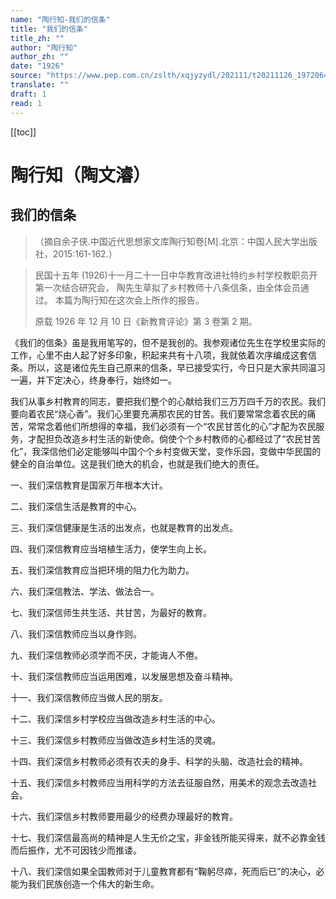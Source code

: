 ```yaml
---
name: "陶行知-我们的信条"
title: "我们的信条"
title_zh: ""
author: "陶行知"
author_zh: ""
date: "1926"
source: "https://www.pep.com.cn/zslth/xqjyzydl/202111/t20211126_1972064.shtml"
translate: ""
draft: 1
read: 1
---
```


[[toc]]

# 陶行知（陶文濬）

## 我们的信条

> （摘自余子侠.中国近代思想家文库陶行知卷\[M\].北京：中国人民大学出版社，2015:161-162.）

> 民国十五年 (1926)十一月二十一日中华教育改进社特约乡村学校教职员开第一次结合研究会，
> 陶先生草拟了乡村教师十八条信条，由全体会员通过。 本篇为陶行知在这次会上所作的报告。
>
> 原载 1926 年 12 月 10 日《新教育评论》第 3 卷第 2 期。

《我们的信条》虽是我用笔写的，但不是我创的。我参观诸位先生在学校里实际的工作，心里不由人起了好多印象，积起来共有十八项，我就依着次序编成这套信条。所以，这是诸位先生自己原来的信条，早已接受实行，今日只是大家共同温习一遍，并下定决心，终身奉行，始终如一。

我们从事乡村教育的同志，要把我们整个的心献给我们三万万四千万的农民。我们要向着农民“烧心香”。我们心里要充满那农民的甘苦。我们要常常念着农民的痛苦，常常念着他们所想得的幸福，我们必须有一个“农民甘苦化的心”才配为农民服务，才配担负改造乡村生活的新使命。倘使个个乡村教师的心都经过了“农民甘苦化”，我深信他们必定能够叫中国个个乡村变做天堂，变作乐园，变做中华民国的健全的自治单位。这是我们绝大的机会，也就是我们绝大的责任。

一、我们深信教育是国家万年根本大计。

二、我们深信生活是教育的中心。

三、我们深信健康是生活的出发点，也就是教育的出发点。

四、我们深信教育应当培植生活力，使学生向上长。

五、我们深信教育应当把环境的阻力化为助力。

六、我们深信教法、学法、做法合一。

七、我们深信师生共生活、共甘苦，为最好的教育。

八、我们深信教师应当以身作则。

九、我们深信教师必须学而不厌，才能诲人不倦。

十、我们深信教师应当运用困难，以发展思想及奋斗精神。

十一、我们深信教师应当做人民的朋友。

十二、我们深信乡村学校应当做改造乡村生活的中心。

十三、我们深信乡村教师应当做改造乡村生活的灵魂。

十四、我们深信乡村教师必须有农夫的身手、科学的头脑、改造社会的精神。

十五、我们深信乡村教师应当用科学的方法去征服自然，用美术的观念去改造社会。

十六、我们深信乡村教师要用最少的经费办理最好的教育。

十七、我们深信最高尚的精神是人生无价之宝，非金钱所能买得来，就不必靠金钱而后振作，尤不可因钱少而推诿。

十八、我们深信如果全国教师对于儿童教育都有“鞠躬尽瘁，死而后已”的决心，必能为我们民族创造一个伟大的新生命。
